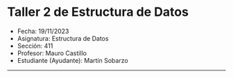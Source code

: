 # Taller 2 de Estructura de Datos

* Fecha: 19/11/2023
* Asignatura: Estructura de Datos
* Sección: 411
* Profesor: Mauro Castillo
* Estudiante (Ayudante): Martín Sobarzo
---
